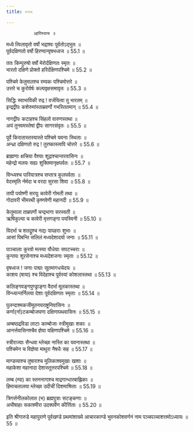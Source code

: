 ```yaml
---
title: ०५५

---
```

              ॥हरिरुवाच ॥  
मध्ये त्विलावृतो वर्षो भद्राश्वः पूर्वतोऽद्भुतः ॥  
पूर्वदक्षिणतो वर्षो हिरण्वान्वृषभध्वज ॥ 55.1 ॥  
  
ततः किम्पुरुषो वर्षो मेरोर्दक्षिणतः स्मृतः ॥  
भारतो दक्षिणे प्रोक्तो हरिर्दक्षिणपश्चिमे ॥ 55.2 ॥  
  
पश्चिमे केतुमालश्च रम्यकः पश्चिमोत्तरे ॥  
उत्तरे च कुरोर्वर्षः कल्पवृक्षसमावृतः ॥ 55.3 ॥  
  
सिद्धिः स्वाभाविकी रुद्र ! वर्जयित्वा तु भारतम् ॥  
इन्द्रद्वीपः कशेरुमांस्ताम्रवर्णो गभस्तितमान् ॥ 55.4 ॥  
  
नागद्वीपः कटाहश्च सिंहलो वारुणस्तथा ॥  
अयं तुनवमस्तेषां द्वीपः सागरसंवृतः ॥ 55.5 ॥  
  
पूर्वे किरातास्तस्यास्ते पश्चिमे यवनाः स्थिताः ॥  
अन्ध्रा दक्षिणतो रुद्र ! तुरष्कास्त्वपि चोत्तरे ॥ 55.6 ॥  
  
ब्राह्मणाः क्षत्त्रिया वैश्याः शूद्राश्चान्तरवासिनः ॥  
महेन्द्रो मलयः सह्यः शुक्तिमानृक्षपर्वतः ॥ 55.7 ॥  
  
विन्ध्यश्च पारियात्रश्च सप्तात्र कुलपर्वताः ॥  
वेदस्मृति र्नर्मदा च वरदा सुरसा शिवा ॥ 55.8 ॥  
  
तापी पयोष्णी सरयूः कावेरी गोमती तथा ॥  
गोदावरी भीमरथी कृष्णवेणी महानदी ॥ 55.9 ॥  
  
केतुमाला ताम्रपर्णो चन्द्रभागा सरस्वती ॥  
ऋषिकुल्या च कावेरी मृत्तगङ्गा पयस्विनी ॥ 55.10 ॥  
  
विदर्भा च शतद्रूश्च नद्यः पापहराः शुभाः ॥  
आसां पिबन्ति सलिलं मध्यदेशादयो जनाः ॥ 55.11 ॥  
  
पाञ्चालाः कुरवो मत्स्या यौधेयाः सपटच्चराः ॥  
कुन्तयः शूरसेनाश्च मध्यदेशजनाः स्मृताः ॥ 55.12 ॥  
  
वृषध्वज ! जनाः पाद्माः सूतमागधचेदयः ॥  
काशय (षाया) श्च विदेहाश्च पूर्वस्यां कोशलास्तथा ॥ 55.13 ॥  
  
कलिङ्गवङ्गपुण्ड्राङ्गा वैदर्भा मूलकास्तथा ॥  
विन्ध्यान्तर्निलया देशाः पूर्वदक्षिणतः स्मृताः ॥ 55.14 ॥  
  
पुलन्दाश्मकजीमूतनयराष्ट्रनिवासिनः ॥  
कर्णा(र्ना)टकम्बोजघणा दक्षिणापथवासिनः ॥ 55.15 ॥  
  
अम्बष्ठद्रविडा लाटाः काम्बोजाः स्त्रीमुखाः शकाः ॥  
आनर्त्तवासिनश्चैव ज्ञेया यक्षिणपश्चिमे ॥ 55.16 ॥  
  
स्त्रीराज्याः सैन्धवा म्लेच्छा नास्ति का यवनास्तथा ॥  
पश्चिमेन च विज्ञेया माथुरा नैषधैः सह ॥ 55.17 ॥  
  
माण्डव्याश्च तुषाराश्च मूलिकाश्वमुखाः खशाः ॥  
महाकेशा महानादा देशास्तूत्तरपश्चिमे ॥ 55.18 ॥  
  
लम्ब (म्पा) का स्तननागाश्च माद्रगान्धारबाह्लिकाः ॥  
हिमाचलालया म्लेच्छा उदीचीं दिशमाश्रिताः ॥ 55.19 ॥  
  
त्रिगर्त्तनीलकोलात (भ) ब्रह्मपुत्राः सटङ्कणाः ॥  
अभीषाहाः सकाश्मीरा उदक्पर्वेण कीर्त्तिताः ॥ 55.20 ॥  
  
इति श्रीगारुडे महापुराणे पूर्वखण्डे प्रथमांशाख्ये आचारकाण्डे भुवनकोशवर्णनं नाम पञ्चपञ्चाशत्तमोऽध्यायः ॥ 55 ॥